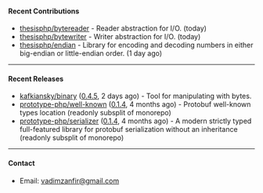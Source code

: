 #### Recent Contributions

- [thesisphp/bytereader](https://github.com/thesisphp/bytereader) - Reader abstraction for I/O. (today)
- [thesisphp/bytewriter](https://github.com/thesisphp/bytewriter) - Writer abstraction for I/O. (today)
- [thesisphp/endian](https://github.com/thesisphp/endian) - Library for encoding and decoding numbers in either big-endian or little-endian order. (1 day ago)

---

#### Recent Releases

- [kafkiansky/binary](https://github.com/kafkiansky/binary) ([0.4.5](https://github.com/kafkiansky/binary/releases/tag/0.4.5), 2 days ago) - Tool for manipulating with bytes.
- [prototype-php/well-known](https://github.com/prototype-php/well-known) ([0.1.4](https://github.com/prototype-php/well-known/releases/tag/0.1.4), 4 months ago) - Protobuf well-known types location (readonly subsplit of monorepo)
- [prototype-php/serializer](https://github.com/prototype-php/serializer) ([0.1.4](https://github.com/prototype-php/serializer/releases/tag/0.1.4), 4 months ago) - A modern strictly typed full-featured library for protobuf serialization without an inheritance (readonly subsplit of monorepo)

---

#### Contact

- Email: [vadimzanfir@gmail.com](mailto://vadimzanfir@gmail.com)
